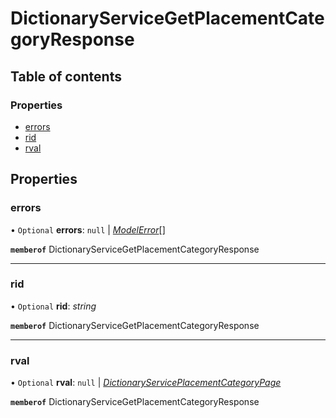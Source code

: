 # DictionaryServiceGetPlacementCategoryResponse


## Table of contents

### Properties

- [errors](dictionaryservicegetplacementcategoryresponse.md#errors)
- [rid](dictionaryservicegetplacementcategoryresponse.md#rid)
- [rval](dictionaryservicegetplacementcategoryresponse.md#rval)

## Properties

### errors

• `Optional` **errors**: ``null`` \| [*ModelError*](modelerror.md)[]

**`memberof`** DictionaryServiceGetPlacementCategoryResponse

___

### rid

• `Optional` **rid**: *string*

**`memberof`** DictionaryServiceGetPlacementCategoryResponse

___

### rval

• `Optional` **rval**: ``null`` \| [*DictionaryServicePlacementCategoryPage*](dictionaryserviceplacementcategorypage.md)

**`memberof`** DictionaryServiceGetPlacementCategoryResponse
